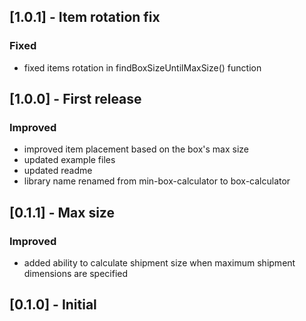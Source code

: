 ## [1.0.1] - Item rotation fix
### Fixed
- fixed items rotation in findBoxSizeUntilMaxSize() function

## [1.0.0] - First release
### Improved
- improved item placement based on the box's max size
- updated example files
- updated readme
- library name renamed from min-box-calculator to box-calculator

## [0.1.1] - Max size
### Improved
- added ability to calculate shipment size when maximum shipment dimensions are specified

## [0.1.0] - Initial
